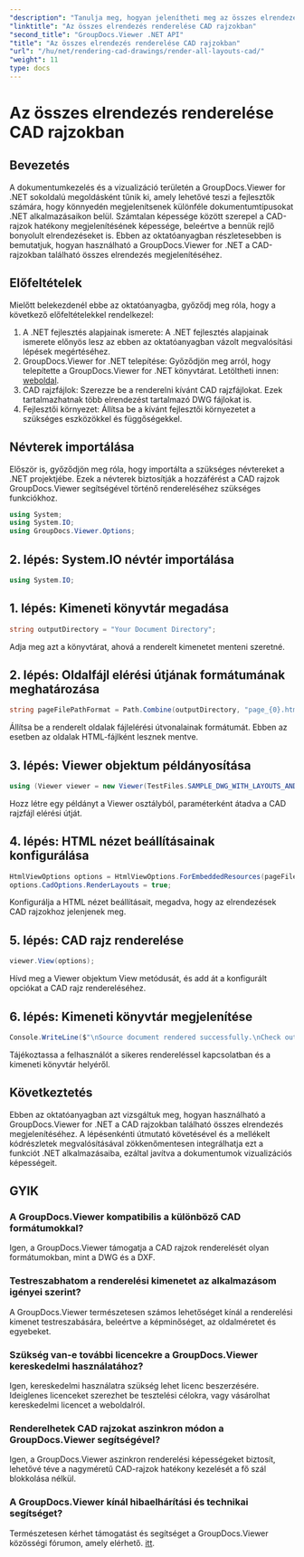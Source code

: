 ```yaml
---
"description": "Tanulja meg, hogyan jelenítheti meg az összes elrendezést CAD rajzokban a GroupDocs.Viewer for .NET használatával. Kövesse átfogó oktatóanyagunkat a zökkenőmentes integráció érdekében."
"linktitle": "Az összes elrendezés renderelése CAD rajzokban"
"second_title": "GroupDocs.Viewer .NET API"
"title": "Az összes elrendezés renderelése CAD rajzokban"
"url": "/hu/net/rendering-cad-drawings/render-all-layouts-cad/"
"weight": 11
type: docs
---
```

# Az összes elrendezés renderelése CAD rajzokban

## Bevezetés
A dokumentumkezelés és a vizualizáció területén a GroupDocs.Viewer for .NET sokoldalú megoldásként tűnik ki, amely lehetővé teszi a fejlesztők számára, hogy könnyedén megjelenítsenek különféle dokumentumtípusokat .NET alkalmazásaikon belül. Számtalan képessége között szerepel a CAD-rajzok hatékony megjelenítésének képessége, beleértve a bennük rejlő bonyolult elrendezéseket is. Ebben az oktatóanyagban részletesebben is bemutatjuk, hogyan használható a GroupDocs.Viewer for .NET a CAD-rajzokban található összes elrendezés megjelenítéséhez. 
## Előfeltételek
Mielőtt belekezdenél ebbe az oktatóanyagba, győződj meg róla, hogy a következő előfeltételekkel rendelkezel:
1. A .NET fejlesztés alapjainak ismerete: A .NET fejlesztés alapjainak ismerete előnyös lesz az ebben az oktatóanyagban vázolt megvalósítási lépések megértéséhez.
2. GroupDocs.Viewer for .NET telepítése: Győződjön meg arról, hogy telepítette a GroupDocs.Viewer for .NET könyvtárat. Letöltheti innen: [weboldal](https://releases.groupdocs.com/viewer/net/).
3. CAD rajzfájlok: Szerezze be a renderelni kívánt CAD rajzfájlokat. Ezek tartalmazhatnak több elrendezést tartalmazó DWG fájlokat is.
4. Fejlesztői környezet: Állítsa be a kívánt fejlesztői környezetet a szükséges eszközökkel és függőségekkel.

## Névterek importálása
Először is, győződjön meg róla, hogy importálta a szükséges névtereket a .NET projektjébe. Ezek a névterek biztosítják a hozzáférést a CAD rajzok GroupDocs.Viewer segítségével történő rendereléséhez szükséges funkciókhoz.

```csharp
using System;
using System.IO;
using GroupDocs.Viewer.Options;
```
## 2. lépés: System.IO névtér importálása
```csharp
using System.IO;
```
## 1. lépés: Kimeneti könyvtár megadása
```csharp
string outputDirectory = "Your Document Directory";
```
Adja meg azt a könyvtárat, ahová a renderelt kimenetet menteni szeretné.
## 2. lépés: Oldalfájl elérési útjának formátumának meghatározása
```csharp
string pageFilePathFormat = Path.Combine(outputDirectory, "page_{0}.html");
```
Állítsa be a renderelt oldalak fájlelérési útvonalainak formátumát. Ebben az esetben az oldalak HTML-fájlként lesznek mentve.
## 3. lépés: Viewer objektum példányosítása
```csharp
using (Viewer viewer = new Viewer(TestFiles.SAMPLE_DWG_WITH_LAYOUTS_AND_LAYERS))
```
Hozz létre egy példányt a Viewer osztályból, paraméterként átadva a CAD rajzfájl elérési útját.
## 4. lépés: HTML nézet beállításainak konfigurálása
```csharp
HtmlViewOptions options = HtmlViewOptions.ForEmbeddedResources(pageFilePathFormat);
options.CadOptions.RenderLayouts = true;
```
Konfigurálja a HTML nézet beállításait, megadva, hogy az elrendezések CAD rajzokhoz jelenjenek meg.
## 5. lépés: CAD rajz renderelése
```csharp
viewer.View(options);
```
Hívd meg a Viewer objektum View metódusát, és add át a konfigurált opciókat a CAD rajz rendereléséhez.
## 6. lépés: Kimeneti könyvtár megjelenítése
```csharp
Console.WriteLine($"\nSource document rendered successfully.\nCheck output in {outputDirectory}.");
```
Tájékoztassa a felhasználót a sikeres rendereléssel kapcsolatban és a kimeneti könyvtár helyéről.

## Következtetés
Ebben az oktatóanyagban azt vizsgáltuk meg, hogyan használható a GroupDocs.Viewer for .NET a CAD rajzokban található összes elrendezés megjelenítéséhez. A lépésenkénti útmutató követésével és a mellékelt kódrészletek megvalósításával zökkenőmentesen integrálhatja ezt a funkciót .NET alkalmazásaiba, ezáltal javítva a dokumentumok vizualizációs képességeit.
## GYIK
### A GroupDocs.Viewer kompatibilis a különböző CAD formátumokkal?
Igen, a GroupDocs.Viewer támogatja a CAD rajzok renderelését olyan formátumokban, mint a DWG és a DXF.
### Testreszabhatom a renderelési kimenetet az alkalmazásom igényei szerint?
A GroupDocs.Viewer természetesen számos lehetőséget kínál a renderelési kimenet testreszabására, beleértve a képminőséget, az oldalméretet és egyebeket.
### Szükség van-e további licencekre a GroupDocs.Viewer kereskedelmi használatához?
Igen, kereskedelmi használatra szükség lehet licenc beszerzésére. Ideiglenes licenceket szerezhet be tesztelési célokra, vagy vásárolhat kereskedelmi licencet a weboldalról.
### Renderelhetek CAD rajzokat aszinkron módon a GroupDocs.Viewer segítségével?
Igen, a GroupDocs.Viewer aszinkron renderelési képességeket biztosít, lehetővé téve a nagyméretű CAD-rajzok hatékony kezelését a fő szál blokkolása nélkül.
### A GroupDocs.Viewer kínál hibaelhárítási és technikai segítséget?
Természetesen kérhet támogatást és segítséget a GroupDocs.Viewer közösségi fórumon, amely elérhető. [itt](https://forum.groupdocs.com/c/viewer/9).